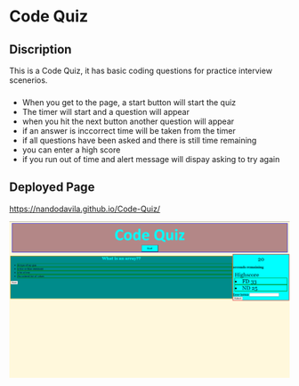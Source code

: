 # Code Quiz

## Discription
This is a Code Quiz, it has basic coding questions for practice interview scenerios.


###
* When you get to the page, a start button will start the quiz
* The timer will start and a question will appear
* when you hit the next button another question will appear
* if an answer is inccorrect time will be taken from the timer 
* if all questions have been asked and there is still time remaining
* you can enter a high score
* if you run out of time and alert message will dispay asking to try again 

## Deployed Page
https://nandodavila.github.io/Code-Quiz/

![screenshot](./assets/images/CodeQuizImg.PNG)